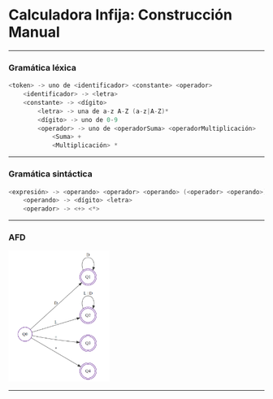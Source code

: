 # Calculadora Infija: Construcción Manual

---

### Gramática léxica

```c
<token> -> uno de <identificador> <constante> <operador>
    <identificador> -> <letra>
    <constante> -> <dígito>
    	<letra> -> una de a-z A-Z (a-z|A-Z)*
    	<dígito> -> uno de 0-9
    	<operador> -> uno de <operadorSuma> <operadorMultiplicación>
    		<Suma> +
    		<Multiplicación> *
```

---

### Gramática sintáctica

```c
<expresión> -> <operando> <operador> <operando> (<operador> <operando>)*
    <operando> -> <dígito> <letra>
    <operador> -> <+> <*>
```

---

### AFD

<img src="/06-CalcInfManual/imgs/afd.png" alt="Autómata finito determinístico" style="zoom:30%;" />

---

